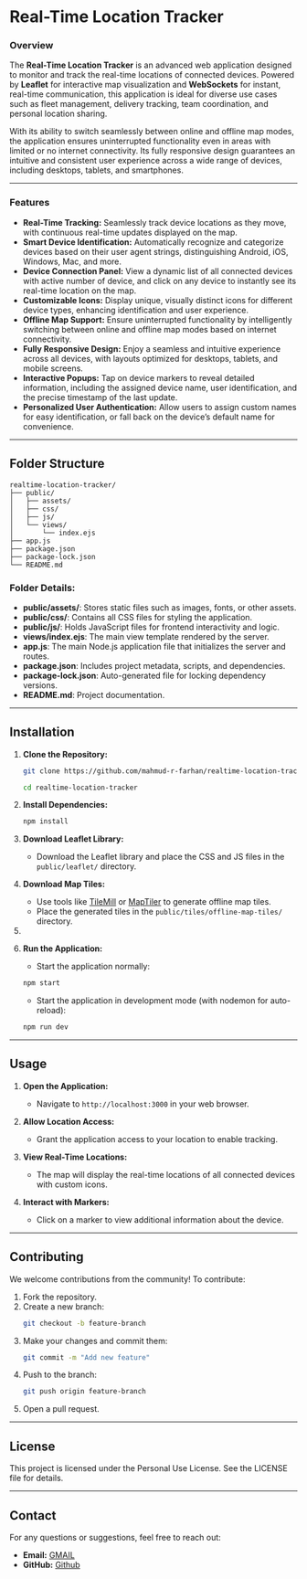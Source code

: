# Real-Time Location Tracker

### Overview

The **Real-Time Location Tracker** is an advanced web application designed to monitor and track the real-time locations of connected devices. Powered by **Leaflet** for interactive map visualization and **WebSockets** for instant, real-time communication, this application is ideal for diverse use cases such as fleet management, delivery tracking, team coordination, and personal location sharing.

With its ability to switch seamlessly between online and offline map modes, the application ensures uninterrupted functionality even in areas with limited or no internet connectivity. Its fully responsive design guarantees an intuitive and consistent user experience across a wide range of devices, including desktops, tablets, and smartphones.

---


### Features

-   **Real-Time Tracking:** Seamlessly track device locations as they move, with continuous real-time updates displayed on the map.
-   **Smart Device Identification:** Automatically recognize and categorize devices based on their user agent strings, distinguishing Android, iOS, Windows, Mac, and more.
-   **Device Connection Panel:** View a dynamic list of all connected devices with active number of device, and click on any device to instantly see its real-time location on the map.
-   **Customizable Icons:** Display unique, visually distinct icons for different device types, enhancing identification and user experience.
-   **Offline Map Support:** Ensure uninterrupted functionality by intelligently switching between online and offline map modes based on internet connectivity.
-   **Fully Responsive Design:** Enjoy a seamless and intuitive experience across all devices, with layouts optimized for desktops, tablets, and mobile screens.
-   **Interactive Popups:** Tap on device markers to reveal detailed information, including the assigned device name, user identification, and the precise timestamp of the last update.
-   **Personalized User Authentication:** Allow users to assign custom names for easy identification, or fall back on the device’s default name for convenience.
---

## Folder Structure

```
realtime-location-tracker/
├── public/
│   ├── assets/
│   ├── css/
│   ├── js/
│   └── views/
│       └── index.ejs
├── app.js
├── package.json
├── package-lock.json
└── README.md
```

### Folder Details:
- **public/assets/**: Stores static files such as images, fonts, or other assets.
- **public/css/**: Contains all CSS files for styling the application.
- **public/js/**: Holds JavaScript files for frontend interactivity and logic.
- **views/index.ejs**: The main view template rendered by the server.
- **app.js**: The main Node.js application file that initializes the server and routes.
- **package.json**: Includes project metadata, scripts, and dependencies.
- **package-lock.json**: Auto-generated file for locking dependency versions.
- **README.md**: Project documentation.

---

## Installation

1. **Clone the Repository:**
   ```bash
   git clone https://github.com/mahmud-r-farhan/realtime-location-tracker.git
   
   cd realtime-location-tracker
   ```

2. **Install Dependencies:**
   ```bash
   npm install
   ```

3. **Download Leaflet Library:**
   - Download the Leaflet library and place the CSS and JS files in the `public/leaflet/` directory.

4. **Download Map Tiles:**
   - Use tools like [TileMill](https://tilemill-project.github.io/) or [MapTiler](https://www.maptiler.com/) to generate offline map tiles.
   - Place the generated tiles in the `public/tiles/offline-map-tiles/` directory.

5. 

6. **Run the Application:**

    - Start the application normally:
   ```bash
   npm start
   ```

   - Start the application in development mode (with nodemon for auto-reload):
   ```bash
   npm run dev
   ```

---

## Usage

1. **Open the Application:**
   - Navigate to `http://localhost:3000` in your web browser.

2. **Allow Location Access:**
   - Grant the application access to your location to enable tracking.

3. **View Real-Time Locations:**
   - The map will display the real-time locations of all connected devices with custom icons.

4. **Interact with Markers:**
   - Click on a marker to view additional information about the device.

---

## Contributing
We welcome contributions from the community! To contribute:

1. Fork the repository.
2. Create a new branch:
   ```bash
   git checkout -b feature-branch
   ```
3. Make your changes and commit them:
   ```bash
   git commit -m "Add new feature"
   ```
4. Push to the branch:
   ```bash
   git push origin feature-branch
   ```
5. Open a pull request.

---

## License

 This project is licensed under the Personal Use License. See the LICENSE file for details.

---

## Contact
For any questions or suggestions, feel free to reach out:

- **Email:** [GMAIL](mailto:farhanstack.dev@gmail.com)
- **GitHub:** [Github](https://github.com/mahmud-r-farhan)

